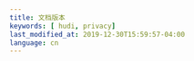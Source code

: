 ```yaml
---
title: 文档版本
keywords: [ hudi, privacy]
last_modified_at: 2019-12-30T15:59:57-04:00
language: cn
---
```


<table className="docversions">
    <tbody>
    </tbody>
</table>

